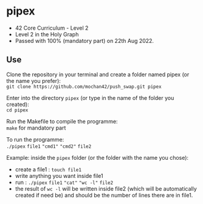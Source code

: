 # pipex

* 42 Core Curriculum - Level 2
* Level 2 in the Holy Graph<br>
* Passed with 100% (mandatory part) on 22th Aug 2022.<br>


## Use

Clone the repository in your terminal and create a folder named pipex (or the name you prefer):<br>
`git clone https://github.com/mochan42/push_swap.git pipex`

Enter into the directory `pipex` (or type in the name of the folder you created):<br>
`cd pipex`

Run the Makefile to compile the programme:<br>
`make` for mandatory part<br>

To run the programme:<br>
`./pipex` `file1` `"cmd1"` `"cmd2"` `file2`

Example: inside the `pipex` folder (or the folder with the name you chose):<br>
- create a file1 : `touch file1`<br>
- write anything you want inside file1<br>
- run : `./pipex` `file1` `"cat"` `"wc -l"` `file2`<br>
- the result of `wc -l` will be written inside file2 (which will be automatically created if need be) and should be the number of lines there are in file1.<br>
